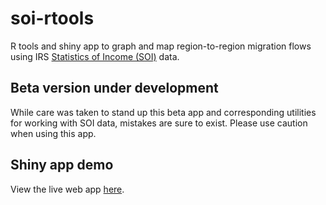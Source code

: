 # soi-rtools
R tools and shiny app to graph and map region-to-region migration flows using IRS [Statistics of Income (SOI)](https://www.irs.gov/statistics/soi-tax-stats-migration-datastatistics) data.

## Beta version under development
While care was taken to stand up this beta app and corresponding utilities for working with SOI data, mistakes are sure to exist. Please use caution when using this app.

## Shiny app demo
View the live web app [here](https://plnnr.shinyapps.io/soi-rtools/).